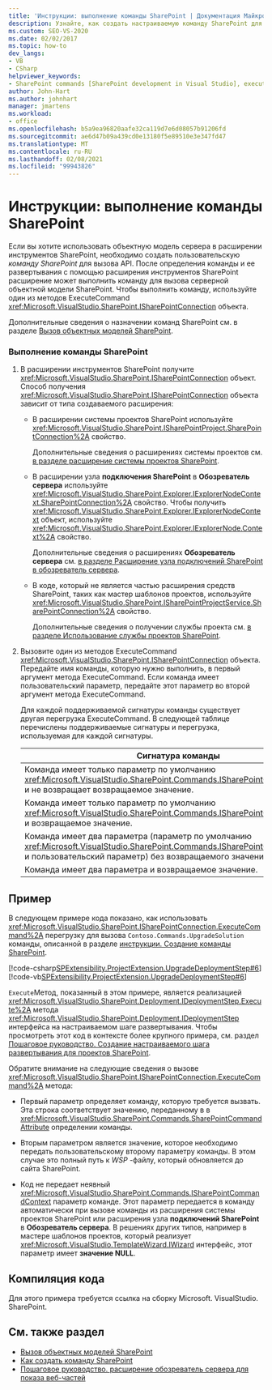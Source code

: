 ```yaml
---
title: 'Инструкции: выполнение команды SharePoint | Документация Майкрософт'
description: Узнайте, как создать настраиваемую команду SharePoint для вызова API серверной объектной модели из расширения инструментов SharePoint.
ms.custom: SEO-VS-2020
ms.date: 02/02/2017
ms.topic: how-to
dev_langs:
- VB
- CSharp
helpviewer_keywords:
- SharePoint commands [SharePoint development in Visual Studio], executing
author: John-Hart
ms.author: johnhart
manager: jmartens
ms.workload:
- office
ms.openlocfilehash: b5a9ea96820aafe32ca119d7e6d08057b91206fd
ms.sourcegitcommit: ae6d47b09a439cd0e13180f5e89510e3e347fd47
ms.translationtype: MT
ms.contentlocale: ru-RU
ms.lasthandoff: 02/08/2021
ms.locfileid: "99943826"
---
```

# <a name="how-to-execute-a-sharepoint-command"></a>Инструкции: выполнение команды SharePoint
  Если вы хотите использовать объектную модель сервера в расширении инструментов SharePoint, необходимо создать пользовательскую *команду SharePoint* для вызова API. После определения команды и ее развертывания с помощью расширения инструментов SharePoint расширение может выполнить команду для вызова серверной объектной модели SharePoint. Чтобы выполнить команду, используйте один из методов ExecuteCommand <xref:Microsoft.VisualStudio.SharePoint.ISharePointConnection> объекта.

 Дополнительные сведения о назначении команд SharePoint см. в разделе [Вызов объектных моделей SharePoint](../sharepoint/calling-into-the-sharepoint-object-models.md).

### <a name="to-execute-a-sharepoint-command"></a>Выполнение команды SharePoint

1. В расширении инструментов SharePoint получите <xref:Microsoft.VisualStudio.SharePoint.ISharePointConnection> объект. Способ получения <xref:Microsoft.VisualStudio.SharePoint.ISharePointConnection> объекта зависит от типа создаваемого расширения:

    - В расширении системы проектов SharePoint используйте <xref:Microsoft.VisualStudio.SharePoint.ISharePointProject.SharePointConnection%2A> свойство.

         Дополнительные сведения о расширениях системы проектов см. [в разделе расширение системы проектов SharePoint](../sharepoint/extending-the-sharepoint-project-system.md).

    - В расширении узла **подключения SharePoint** в **Обозреватель сервера** используйте <xref:Microsoft.VisualStudio.SharePoint.Explorer.IExplorerNodeContext.SharePointConnection%2A> свойство. Чтобы получить <xref:Microsoft.VisualStudio.SharePoint.Explorer.IExplorerNodeContext> объект, используйте <xref:Microsoft.VisualStudio.SharePoint.Explorer.IExplorerNode.Context%2A> свойство.

         Дополнительные сведения о расширениях **Обозреватель сервера** см. [в разделе Расширение узла подключений SharePoint в обозреватель сервера](../sharepoint/extending-the-sharepoint-connections-node-in-server-explorer.md).

    - В коде, который не является частью расширения средств SharePoint, таких как мастер шаблонов проектов, используйте <xref:Microsoft.VisualStudio.SharePoint.ISharePointProjectService.SharePointConnection%2A> свойство.

         Дополнительные сведения о получении службы проекта см. [в разделе Использование службы проектов SharePoint](../sharepoint/using-the-sharepoint-project-service.md).

2. Вызовите один из методов ExecuteCommand <xref:Microsoft.VisualStudio.SharePoint.ISharePointConnection> объекта. Передайте имя команды, которую нужно выполнить, в первый аргумент метода ExecuteCommand. Если команда имеет пользовательский параметр, передайте этот параметр во второй аргумент метода ExecuteCommand.

     Для каждой поддерживаемой сигнатуры команды существует другая перегрузка ExecuteCommand. В следующей таблице перечислены поддерживаемые сигнатуры и перегрузка, используемая для каждой сигнатуры.

    |Сигнатура команды|Перегрузка ExecuteCommand для использования|
    |-----------------------|------------------------------------|
    |Команда имеет только параметр по умолчанию <xref:Microsoft.VisualStudio.SharePoint.Commands.ISharePointCommandContext> и не возвращает возвращаемое значение.|<xref:Microsoft.VisualStudio.SharePoint.ISharePointConnection.ExecuteCommand%2A>|
    |Команда имеет только параметр по умолчанию <xref:Microsoft.VisualStudio.SharePoint.Commands.ISharePointCommandContext> и возвращаемое значение.|<xref:Microsoft.VisualStudio.SharePoint.ISharePointConnection.ExecuteCommand%2A>|
    |Команда имеет два параметра (параметр по умолчанию <xref:Microsoft.VisualStudio.SharePoint.Commands.ISharePointCommandContext> и пользовательский параметр) без возвращаемого значения.|<xref:Microsoft.VisualStudio.SharePoint.ISharePointConnection.ExecuteCommand%2A>|
    |Команда имеет два параметра и возвращаемое значение.|<xref:Microsoft.VisualStudio.SharePoint.ISharePointConnection.ExecuteCommand%2A>|

## <a name="example"></a>Пример
 В следующем примере кода показано, как использовать <xref:Microsoft.VisualStudio.SharePoint.ISharePointConnection.ExecuteCommand%2A> перегрузку для вызова `Contoso.Commands.UpgradeSolution` команды, описанной в разделе [инструкции. Создание команды SharePoint](../sharepoint/how-to-create-a-sharepoint-command.md).

 [!code-csharp[SPExtensibility.ProjectExtension.UpgradeDeploymentStep#6](../sharepoint/codesnippet/CSharp/UpgradeDeploymentStep/deploymentstepextension/upgradestep.cs#6)]
 [!code-vb[SPExtensibility.ProjectExtension.UpgradeDeploymentStep#6](../sharepoint/codesnippet/VisualBasic/upgradedeploymentstep/deploymentstepextension/upgradestep.vb#6)]

 `Execute`Метод, показанный в этом примере, является реализацией <xref:Microsoft.VisualStudio.SharePoint.Deployment.IDeploymentStep.Execute%2A> метода <xref:Microsoft.VisualStudio.SharePoint.Deployment.IDeploymentStep> интерфейса на настраиваемом шаге развертывания. Чтобы просмотреть этот код в контексте более крупного примера, см. раздел [Пошаговое руководство. Создание настраиваемого шага развертывания для проектов SharePoint](../sharepoint/walkthrough-creating-a-custom-deployment-step-for-sharepoint-projects.md).

 Обратите внимание на следующие сведения о вызове <xref:Microsoft.VisualStudio.SharePoint.ISharePointConnection.ExecuteCommand%2A> метода:

- Первый параметр определяет команду, которую требуется вызвать. Эта строка соответствует значению, переданному в в <xref:Microsoft.VisualStudio.SharePoint.Commands.SharePointCommandAttribute> определении команды.

- Вторым параметром является значение, которое необходимо передать пользовательскому второму параметру команды. В этом случае это полный путь к *WSP* -файлу, который обновляется до сайта SharePoint.

- Код не передает неявный <xref:Microsoft.VisualStudio.SharePoint.Commands.ISharePointCommandContext> параметр команде. Этот параметр передается в команду автоматически при вызове команды из расширения системы проектов SharePoint или расширения узла **подключений SharePoint** в **Обозреватель сервера**. В решениях других типов, например в мастере шаблонов проектов, который реализует <xref:Microsoft.VisualStudio.TemplateWizard.IWizard> интерфейс, этот параметр имеет **значение NULL**.

## <a name="compile-the-code"></a>Компиляция кода
 Для этого примера требуется ссылка на сборку Microsoft. VisualStudio. SharePoint.

## <a name="see-also"></a>См. также раздел
- [Вызов объектных моделей SharePoint](../sharepoint/calling-into-the-sharepoint-object-models.md)
- [Как создать команду SharePoint](../sharepoint/how-to-create-a-sharepoint-command.md)
- [Пошаговое руководство. расширение обозреватель сервера для показа веб-частей](../sharepoint/walkthrough-extending-server-explorer-to-display-web-parts.md)
